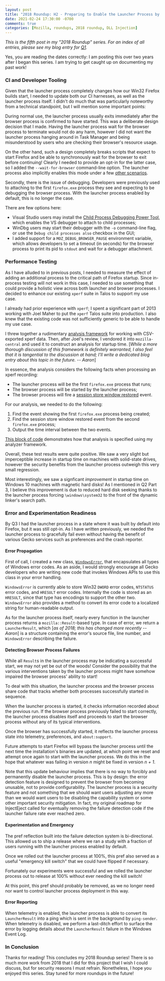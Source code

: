 ```yaml
---
layout: post
title: "2018 Roundup: H2 - Preparing to Enable the Launcher Process by Default"
date: 2021-02-24 17:30:00 -0700
comments: true
categories: [Mozilla, roundups, 2018 roundup, DLL Injection]
---
```

*This is the fifth post in my "2018 Roundup" series. For an index of all entries, please see my 
blog entry for [Q1](https://dblohm7.ca/blog/2019/01/18/2018-roundup-q1/).*

Yes, you are reading the dates correctly: I am posting this over two years after I began this series. 
I am trying to get caught up on documenting my past work!

### CI and Developer Tooling

Given that the launcher process completely changes how our Win32 Firefox builds 
start, I needed to update both our CI harnesses, as well as the launcher process 
itself. I didn't do much that was particularly noteworthy from a technical 
standpoint, but I will mention some important points:

During normal use, the launcher process usually exits immediately after the 
browser process is confirmed to have started. This was a deliberate design 
decision that I made. Having the launcher process wait for the browser process 
to terminate would not do any harm, however I did not want the launcher process 
hanging around in Task Manager and being misunderstood by users who are checking 
their browser's resource usage.

On the other hand, such a design completely breaks scripts that expect to start 
Firefox and be able to synchronously wait for the browser to exit before 
continuing! Clearly I needed to provide an opt-in for the latter case, so I added 
the `--wait-for-browser` command-line option. The launcher process also implicitly 
enables this mode under a few [other scenarios](https://searchfox.org/mozilla-central/rev/31a3457890b5698af1277413ee9d9bd6c5955183/browser/app/winlauncher/LauncherProcessWin.cpp#92).

Secondly, there is the issue of debugging. Developers were previously used to 
attaching to the first `firefox.exe` process they see and expecting to be debugging 
the browser process. With the launcher process enabled by default, this is no 
longer the case.

There are few options here:

* Visual Studio users may install the [Child Process Debugging Power Tool](https://devblogs.microsoft.com/devops/introducing-the-child-process-debugging-power-tool/), 
  which enables the VS debugger to attach to child processes;
* WinDbg users may start their debugger with the `-o` command-line flag, 
  or use the `Debug child processes also` checkbox in the GUI;
* I added support for a `MOZ_DEBUG_BROWSER_PAUSE` environment variable, which 
  allows developers to set a timeout (in seconds) for the browser process to 
  print its pid to `stdout` and wait for a debugger attachment.

### Performance Testing

As I have alluded to in previous posts, I needed to measure the effect of adding 
an additional process to the critical path of Firefox startup. Since in-process 
testing will not work in this case, I needed to use something that could provide 
a holistic view across both launcher and browser processes. I decided to enhance 
our existing `xperf` suite in Talos to support my use case.

I already had prior experience with `xperf`; I spent a significant part of 2013 
working with Joel Maher to put the `xperf` Talos suite into production. I also 
knew that the existing code was not sufficiently generic to be able to handle my 
use case.

I threw together a rudimentary [analysis framework](https://github.com/dblohm7/xperf) 
for working with CSV-exported xperf data. Then, after Joel's review, I vendored 
it into `mozilla-central` and used it to construct an analysis for startup time. 
[*While a more thorough discussion of this framework is definitely warranted, I 
also feel that it is tangential to the discussion at hand; I'll write a dedicated 
blog entry about this topic in the future. -- Aaron*]

In essence, the analysis considers the following facts when processing an xperf recording:

* The launcher process will be the first `firefox.exe` process that runs;
* The browser process will be started by the launcher process;
* The browser process will fire a [session store window restored](https://searchfox.org/mozilla-central/source/toolkit/components/startup/mozprofilerprobe.mof) event.

For our analysis, we needed to do the following:

1. Find the event showing the first `firefox.exe` process being created;
2. Find the session store window restored event from the second `firefox.exe` process;
3. Output the time interval between the two events.

[This block of code](https://searchfox.org/mozilla-central/rev/31a3457890b5698af1277413ee9d9bd6c5955183/testing/talos/talos/xtalos/parse_xperf.py#36) 
demonstrates how that analysis is specified using my analyzer framework.

Overall, these test results were quite positive. We saw a very slight but 
imperceptible increase in startup time on machines with solid-state drives, 
however the security benefits from the launcher process outweigh this very small 
regression.

Most interestingly, we saw a signficant *improvement* in startup time on Windows
10 machines with magnetic hard disks! As I mentioned in Q2 Part 3, I believe 
this improvement is due to reduced hard disk seeking thanks to the launcher 
process forcing `\windows\system32` to the front of the dynamic linker's search 
path.

### Error and Experimentation Readiness

By Q3 I had the launcher process in a state where it was built by default into 
Firefox, but it was still opt-in. As I have written previously, we needed the 
launcher process to gracefully fail even without having the benefit of various 
Gecko services such as preferences and the crash reporter.

#### Error Propagation

First of call, I created a new class, [`WindowsError`](https://searchfox.org/mozilla-central/rev/31a3457890b5698af1277413ee9d9bd6c5955183/widget/windows/WinHeaderOnlyUtils.h#73), 
that encapsulates all types of Windows error codes. As an aside, I would strongly 
encourage all Gecko developers who are writing new code that invokes Windows APIs 
to use this class in your error handling.

`WindowsError` is currently able to store Win32 `DWORD` error codes, `NTSTATUS` 
error codes, and `HRESULT` error codes. Internally the code is stored as an 
`HRESULT`, since that type has encodings to support the other two. `WindowsError` 
also provides a method to convert its error code to a localized string for 
human-readable output.

As for the launcher process itself, nearly every function in the launcher 
process returns a `mozilla::Result`-based type. In case of error, we return a
`LauncherResult`, which [*as of 2018; this has changed more recently -- Aaron*] 
is a structure containing the error's source file, line number, and `WindowsError` 
describing the failure.

#### Detecting Browser Process Failures

While all `Result`s in the launcher process may be indicating a successful 
start, we may not yet be out of the woods! Consider the possibility that the 
various interventions taken by the launcher process might have somehow impaired 
the browser process' ability to start!

To deal with this situation, the launcher process and the browser process share 
code that tracks whether both processes successfully started in sequence.

When the launcher process is started, it checks information recorded about the 
previous run. If the browser process previously failed to start correctly, the 
launcher process disables itself and proceeds to start the browser process 
without any of its typical interventions.

Once the browser has successfully started, it reflects the launcher process 
state into telemetry, preferences, and `about:support`.

Future attempts to start Firefox will bypass the launcher process until the 
next time the installation's binaries are updated, at which point we reset and 
attempt once again to start with the launcher process. We do this in the hope 
that whatever was failing in version *n* might be fixed in version *n + 1*.

Note that this update behaviour implies that there is no way to forcibly and 
permanently disable the launcher process. This is by design: the error detection 
feature is designed to prevent the browser from becoming unusable, not to provide 
configurability. The launcher process is a security feature and not something 
that we should want users adjusting any more than we would want users to be 
disabling the capability system or some other important security mitigation. In 
fact, my original roadmap for InjectEject called for eventually removing the 
failure detection code if the launcher failure rate ever reached zero.

#### Experimentation and Emergency

The pref reflection built into the failure detection system is bi-directional. 
This allowed us to ship a release where we ran a study with a fraction of users 
running with the launcher process enabled by default.

Once we rolled out the launcher process at 100%, this pref also served as a 
useful "emergency kill switch" that we could have flipped if necessary.

Fortunately our experiments were successful and we rolled the launcher process 
out to release at 100% without ever needing the kill switch!

At this point, this pref should probably be removed, as we no longer need nor
want to control launcher process deployment in this way.

#### Error Reporting

When telemetry is enabled, the launcher process is able to convert its 
`LauncherResult` into a ping which is sent in the background by `ping-sender`. 
When telemetry is disabled, we perform a last-ditch effort to surface the error 
by logging details about the `LauncherResult` failure in the Windows Event Log.

### In Conclusion 

Thanks for reading! This concludes my 2018 Roundup series! There is so much more
work from 2018 that I did for this project that I wish I could discuss, but for 
security reasons I must refrain. Nonetheless, I hope you enjoyed this series.
Stay tuned for more roundups in the future!
